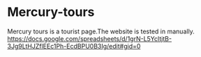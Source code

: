 # Mercury-tours
Mercury tours is a tourist page.The website is tested in manually.
https://docs.google.com/spreadsheets/d/1grN-L5YcltjtB-3Jg9LtHJZflEEc1Ph-EcdBPU0B3Ig/edit#gid=0
